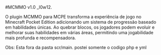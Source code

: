 #MCMMO v1.0 _l0w12.


O plugin MCMMO para MCPE transforma a experiência de jogo no Minecraft Pocket Edition adicionando um sistema de progressão baseado em habilidades únicas. Ao quebrar blocos, os jogadores podem evoluir e melhorar suas habilidades em várias áreas, permitindo uma jogabilidade mais profunda e recompensadora.

Obs: Esta fora da pasta scr/main. postei somente o codigo php e yml
